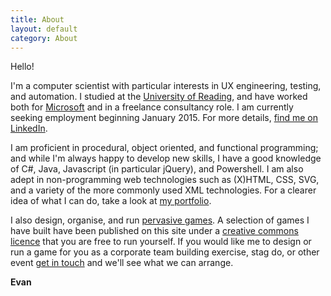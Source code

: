 ```yaml
---
title: About
layout: default
category: About
---
```

Hello!

I&#39;m a computer scientist with particular interests in UX engineering, testing, and automation. I studied at the [University of Reading](http://www.reading.ac.uk/), and have worked both for [Microsoft](www.microsoft.com) and in a freelance consultancy role. I am currently seeking employment beginning January 2015. For more details, [find me on LinkedIn](https://www.linkedin.com/in/evanrwilliams).

I am proficient in procedural, object oriented, and functional programming; and while I&#39;m always happy to develop new skills, I have a good knowledge of C#, Java, Javascript (in particular jQuery), and Powershell. I am also adept in non-programming web technologies such as (X)HTML, CSS, SVG, and a variety of the more commonly used XML technologies. For a clearer idea of what I can do, take a look at [my portfolio](github.com/malacandrian).

I also design, organise, and run [pervasive games](/games). A selection of games I have built have been published on this site under a [creative commons licence](http://creativecommons.org/licenses/by-nc-nd/2.0/uk/) that you are free to run yourself. If you would like me to design or run a game for you as a corporate team building exercise, stag do, or other event [get in touch](mailto:evan@natcs.eu) and we&#39;ll see what we can arrange.

**Evan**

